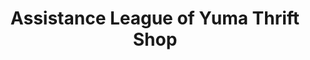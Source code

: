 ---
title: "Assistance League of Yuma Thrift Shop"
url: /yuma/assistance-league-of-yuma-thrift-shop/
shop: charity
---